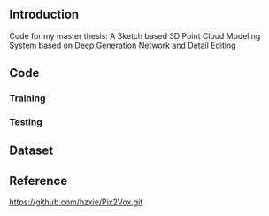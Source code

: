 ## Introduction
Code for my master thesis: A Sketch based 3D Point Cloud Modeling System based on Deep Generation Network and Detail Editing

## Code
### Training

### Testing

## Dataset

## Reference
https://github.com/hzxie/Pix2Vox.git
